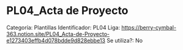 # PL04_Acta de Proyecto

Categoría: Plantillas
Identificador: PL04
Liga: https://berry-cymbal-363.notion.site/PL04_Acta-de-Proyecto-e1273403effb4d078bdde9d828ebbe13
Se utiliza?: No